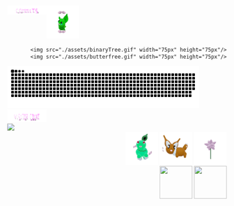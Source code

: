 


 <img align="left" src="./assets/commits.svg" width="90px" height="20px" margin-right="500px"/> 
     <img src="./assets/grimLeaper.gif" width="75px" height="75px"/> 
   <div align="right" width="50%">

    <img src="./assets/binaryTree.gif" width="75px" height="75px"/>
    <img src="./assets/butterfree.gif" width="75px" height="75px"/>
  </div>
  <div align="left" width="50%"> <a href=#><img src="contributions.svg" width="440px" height="96px"></a>  </div>
 <div align="left" width="50%">  <img src="./assets/visitorCount.svg" width="90px" height="30px"/> </div>
<div align="left" width="50%">  <img src="https://profile-counter.glitch.me/mollybeach/count.svg" /></div>


 
  


   <div align="right" width="50%">
      <img src="./assets/chikorita.gif" width="75px" height="75px"/>
      <img src="./assets/eevee.gif" width="75px" height="75px"/>
      <img src="./assets/flower.gif" width="75px" height="75px"/>
    </div>
    <div align="right" width="50%"> 
      <img src="./assets/fidgetToy.gif" width="75px" height="75px"/>
      <img src="./assets/rgbToVec3Colors.gif" width="75px" height="75px"/>
   </div>






